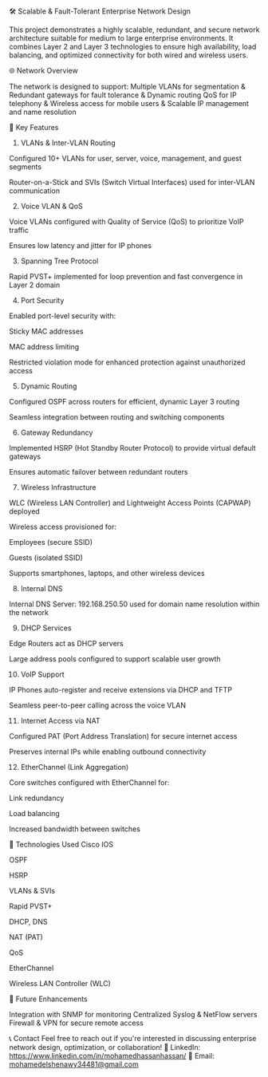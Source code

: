🛠️ Scalable & Fault-Tolerant Enterprise Network Design

This project demonstrates a highly scalable, redundant, and secure network architecture suitable for medium to large enterprise environments. It combines Layer 2 and Layer 3 technologies to ensure high availability, load balancing, and optimized connectivity for both wired and wireless users.

🌐 Network Overview

The network is designed to support:
Multiple VLANs for segmentation & Redundant gateways for fault tolerance & Dynamic routing QoS for IP telephony & Wireless access for mobile users & Scalable IP management and name resolution

🔧 Key Features
1. VLANs & Inter-VLAN Routing

Configured 10+ VLANs for user, server, voice, management, and guest segments

Router-on-a-Stick and SVIs (Switch Virtual Interfaces) used for inter-VLAN communication

2. Voice VLAN & QoS

Voice VLANs configured with Quality of Service (QoS) to prioritize VoIP traffic

Ensures low latency and jitter for IP phones

3. Spanning Tree Protocol

Rapid PVST+ implemented for loop prevention and fast convergence in Layer 2 domain

4. Port Security

Enabled port-level security with:

Sticky MAC addresses

MAC address limiting

Restricted violation mode for enhanced protection against unauthorized access

5. Dynamic Routing

Configured OSPF across routers for efficient, dynamic Layer 3 routing

Seamless integration between routing and switching components

6. Gateway Redundancy

Implemented HSRP (Hot Standby Router Protocol) to provide virtual default gateways

Ensures automatic failover between redundant routers

7. Wireless Infrastructure

WLC (Wireless LAN Controller) and Lightweight Access Points (CAPWAP) deployed

Wireless access provisioned for:

Employees (secure SSID)

Guests (isolated SSID)

Supports smartphones, laptops, and other wireless devices

8. Internal DNS

Internal DNS Server: 192.168.250.50 used for domain name resolution within the network

9. DHCP Services

Edge Routers act as DHCP servers

Large address pools configured to support scalable user growth

10. VoIP Support

IP Phones auto-register and receive extensions via DHCP and TFTP

Seamless peer-to-peer calling across the voice VLAN

11. Internet Access via NAT

Configured PAT (Port Address Translation) for secure internet access

Preserves internal IPs while enabling outbound connectivity

12. EtherChannel (Link Aggregation)

Core switches configured with EtherChannel for:

Link redundancy

Load balancing

Increased bandwidth between switches


🧠 Technologies Used
Cisco IOS

OSPF

HSRP

VLANs & SVIs

Rapid PVST+

DHCP, DNS

NAT (PAT)

QoS

EtherChannel

Wireless LAN Controller (WLC)

📌 Future Enhancements

Integration with SNMP for monitoring Centralized Syslog & NetFlow servers 
Firewall & VPN for secure remote access

📞 Contact
Feel free to reach out if you're interested in discussing enterprise network design, optimization, or collaboration!
🔗 LinkedIn:  https://www.linkedin.com/in/mohamedhassanhassan/
📧 Email: mohamedelshenawy34481@gmail.com
